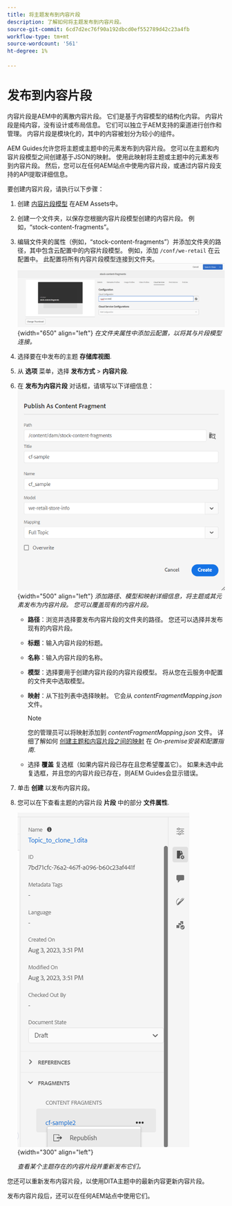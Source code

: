 ```yaml
---
title: 将主题发布到内容片段
description: 了解如何将主题发布到内容片段。
source-git-commit: 6cd7d2ec76f90a192dbcd0ef552789d42c23a4fb
workflow-type: tm+mt
source-wordcount: '561'
ht-degree: 1%

---
```



# 发布到内容片段

内容片段是AEM中的离散内容片段。 它们是基于内容模型的结构化内容。 内容片段是纯内容，没有设计或布局信息。 它们可以独立于AEM支持的渠道进行创作和管理。 内容片段是模块化的，其中的内容被划分为较小的组件。

AEM Guides允许您将主题或主题中的元素发布到内容片段。 您可以在主题和内容片段模型之间创建基于JSON的映射。 使用此映射将主题或主题中的元素发布到内容片段。 然后，您可以在任何AEM站点中使用内容片段，或通过内容片段支持的API提取详细信息。


要创建内容片段，请执行以下步骤：

1. 创建 [内容片段模型](https://experienceleague.adobe.com/docs/experience-manager-65/assets/content-fragments/content-fragments-models.html?lang=zh-Hans) 在AEM Assets中。
1. 创建一个文件夹，以保存您根据内容片段模型创建的内容片段。 例如，“stock-content-fragments”。
1. 编辑文件夹的属性（例如，“stock-content-fragments”）并添加文件夹的路径，其中包含云配置中的内容片段模型。
例如，添加 `/conf/we-retail` 在云配置中。 此配置将所有内容片段模型连接到文件夹。\
   ![在文件夹属性中添加云配置详细信息](images/fragment-folder-cloud-configuration.png){width="650" align="left"}
   *在文件夹属性中添加云配置，以将其与片段模型连接。*
1. 选择要在中发布的主题 **存储库视图**.
1. 从 **选项** 菜单，选择 **发布方式** > **内容片段**.
1. 在 **发布为内容片段** 对话框，请填写以下详细信息：
   ![在“发布为内容片段”对话框中添加片段模型和映射详细信息](images/content-fragment-publish.png){width="500" align="left"}
   *添加路径、模型和映射详细信息，将主题或其元素发布为内容片段。 您可以覆盖现有的内容片段。*

   * **路径**：浏览并选择要发布内容片段的文件夹的路径。 您还可以选择并发布现有的内容片段。
   * **标题**：输入内容片段的标题。
   * **名称**：输入内容片段的名称。
   * **模型**：选择要用于创建内容片段的内容片段模型。 将从您在云服务中配置的文件夹中选取模型。
   * **映射**：从下拉列表中选择映射。 它会从 *contentFragmentMapping.json* 文件。

     >[!NOTE]
     >
     >您的管理员可以将映射添加到 *contentFragmentMapping.json* 文件。  详细了解如何 [创建主题和内容片段之间的映射](../install-guide/conf-content-fragment-mapping.md) 在 *On-premise安装和配置指南*.


   * 选择 **覆盖** 复选框（如果内容片段已存在且您希望覆盖它）。 如果未选中此复选框，并且您的内容片段已存在，则AEM Guides会显示错误。
1. 单击 **创建** 以发布内容片段。
1. 您可以在下查看主题的内容片段 **片段** 中的部分 **文件属性**.

   ![查看主题的内容片段](images/topic-content-fragments.png){width="300" align="left"}

   *查看某个主题存在的内容片段并重新发布它们。*

您还可以重新发布内容片段，以使用DITA主题中的最新内容更新内容片段。



发布内容片段后，还可以在任何AEM站点中使用它们。

